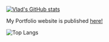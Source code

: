 [![Vlad's GitHub stats](https://github-readme-stats.vercel.app/api?username=VladSydorets&show_icons=true&theme=one_dark_pro&rank_icon=github)](https://github.com/anuraghazra/github-readme-stats)

My Portfolio website is published <a href="https://syncdoth.github.io" target="_blank">here!</a>

![Top Langs](https://github-readme-stats.vercel.app/api/top-langs/?username=VladSydorets&layout=compact&theme=one_dark_pro&hide_rank=true)
